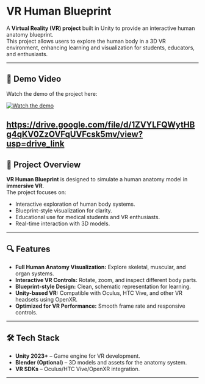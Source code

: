 
# VR Human Blueprint 

A **Virtual Reality (VR) project** built in Unity to provide an interactive human anatomy blueprint.  
This project allows users to explore the human body in a 3D VR environment, enhancing learning and visualization for students, educators, and enthusiasts.

---

## 🎥 Demo Video

Watch the demo of the project here:  

[![Watch the demo]([https://youtu.be/VIDEO_ID)](https://drive.google.com/file/d/1DCOwEEOf3ztblI0WuFEIZXpgR5O6tGjo/view?usp=sharing)


https://drive.google.com/file/d/1ZVYLFQWytHBg4qKV0ZzOVFqUVFcsk5mv/view?usp=drive_link
---

## 🚀 Project Overview

**VR Human Blueprint** is designed to simulate a human anatomy model in **immersive VR**.  
The project focuses on:

- Interactive exploration of human body systems.
- Blueprint-style visualization for clarity.
- Educational use for medical students and VR enthusiasts.
- Real-time interaction with 3D models.

---

## 🔍 Features

- **Full Human Anatomy Visualization:** Explore skeletal, muscular, and organ systems.
- **Interactive VR Controls:** Rotate, zoom, and inspect different body parts.
- **Blueprint-style Design:** Clean, schematic representation for learning.
- **Unity-based VR:** Compatible with Oculus, HTC Vive, and other VR headsets using OpenXR.
- **Optimized for VR Performance:** Smooth frame rate and responsive controls.

---

## 🛠️ Tech Stack

- **Unity 2023+** – Game engine for VR development.
- **Blender (Optional)** – 3D models and assets for the anatomy system.
- **VR SDKs** – Oculus/HTC Vive/OpenXR integration.

---



